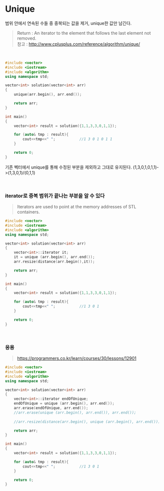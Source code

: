 # Unique

범위 안에서 연속된 수들 중 중복되는 값을 제거, unique한 값만 남긴다.
> Return : An iterator to the element that follows the last element not removed.  
> 참고 : http://www.cplusplus.com/reference/algorithm/unique/

<br />

```cpp
#include <vector>
#include <iostream>
#include <algorithm>
using namespace std;

vector<int> solution(vector<int> arr) 
{
    unique(arr.begin(), arr.end());

    return arr;
}

int main()
{
    vector<int> result = solution({1,1,3,3,0,1,1});

    for (auto& tmp : result){
        cout<<tmp<<" ";           //1 3 0 1 0 1 1 
    }

    return 0;
}

```
기존 벡터에서 unique를 통해 수정된 부분을 제외하고 그대로 유지된다. (1,3,0,1,0,1,1)->(1,3,0,1)/(0,1,1)
  
<br />
  
### iterator로 중복 범위가 끝나는 부분을 알 수 있다
> Iterators are used to point at the memory addresses of STL containers.  

```cpp
#include <vector>
#include <iostream>
#include <algorithm>
using namespace std;

vector<int> solution(vector<int> arr) 
{
    vector<int>::iterator it;
    it = unique (arr.begin(), arr.end());   
    arr.resize(distance(arr.begin(),it));

    return arr;
}

int main()
{
    vector<int> result = solution({1,1,3,3,0,1,1});

    for (auto& tmp : result){
        cout<<tmp<<" ";           //1 3 0 1
    }

    return 0;
}

```

<br />

### 응용
> https://programmers.co.kr/learn/courses/30/lessons/12901

```cpp
#include <vector>
#include <iostream>
#include <algorithm>
using namespace std;

vector<int> solution(vector<int> arr) 
{
    vector<int>::iterator endOfUnique;
    endOfUnique = unique (arr.begin(), arr.end());   
    arr.erase(endOfUnique, arr.end());
    //arr.erase(unique (arr.begin(), arr.end()), arr.end());
    
    //arr.resize(distance(arr.begin(), unique (arr.begin(), arr.end())));

    return arr;
}

int main()
{
    vector<int> result = solution({1,1,3,3,0,1,1});

    for (auto& tmp : result){
        cout<<tmp<<" ";           //1 3 0 1
    }

    return 0;
}
```
